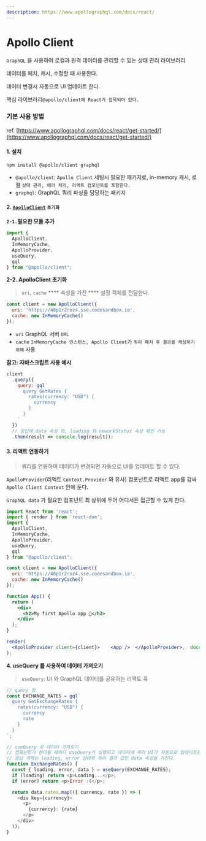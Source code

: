 ```yaml
---
description: https://www.apollographql.com/docs/react/
---
```


# Apollo Client

`GraphQL` 을 사용하여 로컬과 원격 데이터를 관리할 수 있는 상태 관리 라이브러리 &#x20;

데이터를 페치, 캐시, 수정할 때 사용한다.

&#x20;데이터 변경시 자동으로 UI 업데이트 한다.

핵심 라이브러리`@apollo/client에 React가 접목되어 있다.`

### 기본 사용 방법

ref. [https://www.apollographql.com/docs/react/get-started/](https://www.apollographql.com/docs/react/get-started/)

#### 1. 설치

`npm install @apollo/client graphql`

* `@apollo/client`: `Apollo Client` 세팅시 필요한 패키지로, in-memory 캐시, 로컬 `상태 관리, 에러 처리, 리액트 컴포넌트를 포함한다.`
* `graphql`: GraphQL 쿼리 파싱을 담당하는 패키지

#### 2. [`ApolloClient`](https://www.apollographql.com/docs/react/get-started/#2-initialize-apolloclient) `초기화`

**`2-1.`필요한 모듈 추가**&#x20;

```js
import {
  ApolloClient,
  InMemoryCache,
  ApolloProvider,
  useQuery,
  gql
} from "@apollo/client";
```

**2-2. ApolloClient 초기화**

> `uri`, `cache` **** 속성을 가진 **** 설정 객체를 전달한다.

```js
const client = new ApolloClient({
  uri: 'https://48p1r2roz4.sse.codesandbox.io',
  cache: new InMemoryCache()
});
```

* `uri` GraphQL 서버 `URL`
* `cache` `InMemoryCache 인스턴스, Apollo Client`가 `쿼리 페치 후 결과를 캐싱하기 위해` 사용

**참고: 자바스크립트 사용 예시**

```js
client
  .query({
    query: gql`
      query GetRates {
        rates(currency: "USD") {
          currency
        }
      }
    `
  })
  // 응답에 data 속성 외, loading 와 neworkStatus 속성 확인 가능
  .then(result => console.log(result));
```

#### 3. 리액트 연동하기

> 쿼리를 연동하여 데이터가 변경되면 자동으로 UI를 업데이트 할 수 있다.

`ApolloProvider`(리액트 `Context.Provider` 와 유사) 컴포넌트로 리액트 app를 감싸 `Apollo Client Context` 안에 둔다.

&#x20;`GraphQL data` 가 필요한 컴포넌트 최 상위에 두어 어디서든 접근할 수 있게 한다.

```jsx
import React from 'react';
import { render } from 'react-dom';
import {
  ApolloClient,
  InMemoryCache,
  ApolloProvider,
  useQuery,
  gql
} from "@apollo/client";

const client = new ApolloClient({
  uri: 'https://48p1r2roz4.sse.codesandbox.io',
  cache: new InMemoryCache()
});

function App() {
  return (
    <div>
      <h2>My first Apollo app 🚀</h2>
    </div>
  );
}

render(
  <ApolloProvider client={client}>    <App />  </ApolloProvider>,  document.getElementById('root'),
);
```

**4. useQuery 를 사용하여 데이터 가져오기**

> `useQuery`:  UI 와 GraphQL 데이터를 공유하는 리액트 훅

```js
// query 정
const EXCHANGE_RATES = gql`
  query GetExchangeRates {
    rates(currency: "USD") {
      currency
      rate
    }
  }
`;
```

```js
// useQuery 로 데이터 가져오기
// 컴포넌트가 렌더될 때마다 useQuery가 실행되고 데이터에 따라 UI가 자동으로 업데이트된다.
// 응답 객체는 loading, error 상태와 쿼리 결과 값인 data 속성을 가진다.
function ExchangeRates() {
  const { loading, error, data } = useQuery(EXCHANGE_RATES);
  if (loading) return <p>Loading...</p>;
  if (error) return <p>Error :(</p>;

  return data.rates.map(({ currency, rate }) => (
    <div key={currency}>
      <p>
        {currency}: {rate}
      </p>
    </div>
  ));
}
```
